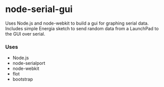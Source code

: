 # node-serial-gui

Uses Node.js and node-webkit to build a gui for graphing serial data.  
Includes simple Energia sketch to send random data from a LaunchPad to the GUI over serial. 

### Uses
* Node.js
* node-serialport
* node-webkit
* flot
* bootstrap
